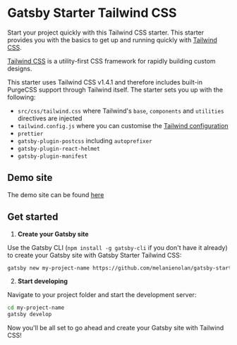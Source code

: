 # Gatsby Starter Tailwind CSS

Start your project quickly with this Tailwind CSS starter. This starter provides you with the basics to get up and running quickly with [Tailwind CSS](https://tailwindcss.com/).

[Tailwind CSS](https://tailwindcss.com/) is a utility-first CSS framework for rapidly building custom designs.

This starter uses Tailwind CSS v1.4.1 and therefore includes built-in PurgeCSS support through Tailwind itself. The starter sets you up with the following:

- `src/css/tailwind.css` where Tailwind's `base`, `components` and `utilities` directives are injected
- `tailwind.config.js` where you can customise the [Tailwind configuration](https://tailwindcss.com/docs/configuration/)
- `prettier`
- `gatsby-plugin-postcss` including `autoprefixer`
- `gatsby-plugin-react-helmet`
- `gatsby-plugin-manifest`

## Demo site

The demo site can be found [here](https://gatsby-starter-tailwind-css.netlify.app/)

## Get started

1. **Create your Gatsby site**

Use the Gatsby CLI (`npm install -g gatsby-cli` if you don't have it already) to create your Gatsby site with Gatsby Starter Tailwind CSS:

```bash
gatsby new my-project-name https://github.com/melanienolan/gatsby-starter-tailwind-css
```

2. **Start developing**

Navigate to your project folder and start the development server:

```bash
cd my-project-name
gatsby develop
```

Now you'll be all set to go ahead and create your Gatsby site with Tailwind CSS!
